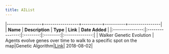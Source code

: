 ```yaml
---
title: AIList
---
```



|-----------------+-----------------+----------+----------+----------------|
|     __Name__    | __Description__ | __Type__ | __Link__ | __Date Added__ |
|:---------------:|:---------------:|:--------:|:--------:|:--------------:|
| Walker Genetic Evolution | Agents evolve genes over time to walk to a specific spot on the map|Genetic Algorithm|<a href="https://bit.ly/2KmnyKB">Link</a>| 2018-08-02|
